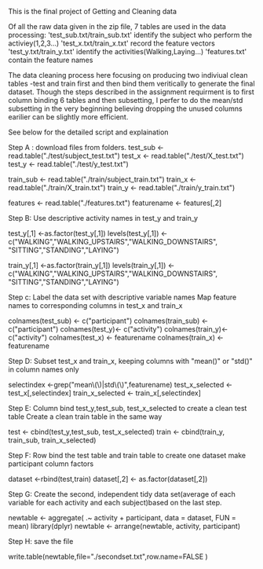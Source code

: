 This is the final project of Getting and Cleaning data

Of all the raw data given in the zip file, 7 tables are used in the data processing:
'test_sub.txt/train_sub.txt' identify the subject who perform the activiey(1,2,3...)
'test_x.txt/train_x.txt' record the feature vectors
'test_y.txt/train_y.txt' identify the activities(Walking,Laying...)
'features.txt' contain the feature names

The data cleaning process here focusing on producing two indiviual clean tables -test and train first and then bind them
veritically to generate the final dataset. Though the steps described in the assignment requirment is to first column binding 6 tables and then subsetting, I perfer to do the mean/std subsetting in the very beginning believing dropping the unused columns earilier can be slightly more efficient. 

See below for the detailed script and explaination

Step A : download files from folders.
test_sub  <- read.table("./test/subject_test.txt")
test_x <- read.table("./test/X_test.txt")
test_y <- read.table("./test/y_test.txt")

train_sub  <- read.table("./train/subject_train.txt")
train_x <- read.table("./train/X_train.txt")
train_y <- read.table("./train/y_train.txt")

features <- read.table("./features.txt")
featurename <- features[,2]


Step B: Use descriptive activity names in test_y and train_y

test_y[,1] <-as.factor(test_y[,1])
levels(test_y[,1]) <- c("WALKING","WALKING_UPSTAIRS","WALKING_DOWNSTAIRS",
                        "SITTING","STANDING","LAYING")


train_y[,1] <-as.factor(train_y[,1])
levels(train_y[,1]) <- c("WALKING","WALKING_UPSTAIRS","WALKING_DOWNSTAIRS",
                         "SITTING","STANDING","LAYING")



Step c: Label the data set with descriptive variable names
Map feature names to corresponding columns in test_x and train_x 

colnames(test_sub) <- c("participant")
colnames(train_sub) <- c("participant")
colnames(test_y)<- c("activity")
colnames(train_y)<- c("activity")
colnames(test_x) <- featurename
colnames(train_x) <- featurename


Step D: Subset test_x and train_x, keeping columns with "mean()" or 
"std()" in column names only

selectindex <-grep("mean\\(\\)|std\\(\\)",featurename)
test_x_selected <- test_x[,selectindex]
train_x_selected <- train_x[,selectindex]


Step E: Column bind test_y,test_sub, test_x_selected to create a clean test table
Create a clean train table in the same way

test <- cbind(test_y,test_sub, test_x_selected)
train <- cbind(train_y, train_sub, train_x_selected)



Step F: Row bind the test table and train table to create  one dataset
make participant column factors

dataset <-rbind(test,train)
dataset[,2] <- as.factor(dataset[,2])


Step G: Create the second, independent tidy data set(average of each variable for 
each activity and each subject)based on the last step. 

newtable <- aggregate( .~ activity + participant, data = dataset, FUN = mean)
library(dplyr)
newtable <- arrange(newtable, activity, participant)


Step H: save the file

write.table(newtable,file="./secondset.txt",row.name=FALSE )





























